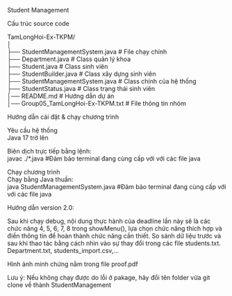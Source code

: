 Student Management

Cấu trúc source code

TamLongHoi-Ex-TKPM/  
│  
├── StudentManagementSystem.java  # File chạy chính  
├── Department.java  # Class quản lý khoa  
├── Student.java  # Class sinh viên  
├── StudentBuilder.java  # Class xây dựng sinh viên  
├── StudentManagementSystem.java  # Class chính của hệ thống  
├── StudentStatus.java  # Class trạng thái sinh viên  
│── README.md  # Hướng dẫn dự án  
│── Group05_TamLongHoi-Ex-TKPM.txt  # File thông tin nhóm

Hướng dẫn cài đặt & chạy chương trình

Yêu cầu hệ thống  
Java 17 trở lên

Biên dịch trực tiếp bằng lệnh:  
javac ./*.java #Đảm bảo terminal đang cùng cấp với với các file  java

Chạy chương trình  
Chạy bằng Java thuần:  
java StudentManagementSystem.java #Đảm bảo terminal đang cùng cấp với với các file java

Hướng dẫn version 2.0:

Sau khi chạy debug, nội dung thực hành của deadline lần này sẽ là các chức năng 4, 5, 6, 7, 8 trong showMenu(), lựa chọn chức năng thích hợp và điền thông tin để hoàn thành chức năng cần thiết. So sánh dữ liệu trước và sau khi thao tác bằng cách nhìn vào sự thay đổi trong các file students.txt. Department.txt, students_import.csv,...

Hình ảnh minh chứng nằm trong file proof.pdf


Lưu ý: Nếu không chạy được do lỗi ở pakage, hãy đổi tên folder vừa git clone về thành StudentManagement